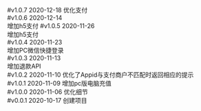 #v1.0.7  2020-12-18
优化支付    
#v1.0.6  2020-12-14  
增加h5支付 
#v1.0.5  2020-11-26  
增加h5支付   
#v1.0.4  2020-11-23  
增加PC微信快捷登录   
#v1.0.3  2020-11-13  
增加退款API  
#v1.0.2  2020-11-10
优化了Appid与支付商户不匹配时返回相应的提示       
#v1.0.1  2020-11-09
增加pc版电脑充值      
#v1.0.0  2020-11-06
优化细节    
#v0.0.1  2020-10-17
创建项目  